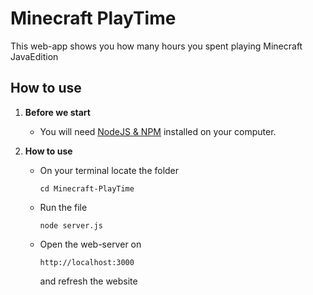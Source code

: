 # Minecraft PlayTime

This web-app shows you how many hours you spent playing Minecraft JavaEdition

## How to use

1. **Before we start**

   - You will need [NodeJS & NPM](https://nodejs.org/en/download/package-manager/current) installed on your computer.

2. **How to use**
   - On your terminal locate the folder
     ```terminal
     cd Minecraft-PlayTime
     ```
   - Run the file
     ```terminal
     node server.js
     ```
   - Open the web-server on
     ```terminal
     http://localhost:3000
     ```
      and refresh the website
